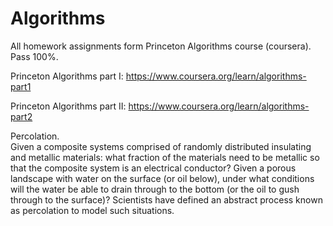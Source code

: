 # Algorithms

All homework assignments form Princeton Algorithms course (coursera).
Pass 100%.

Princeton Algorithms part I: https://www.coursera.org/learn/algorithms-part1

Princeton Algorithms part II: https://www.coursera.org/learn/algorithms-part2


Percolation.<br />
Given a composite systems comprised of randomly distributed insulating and metallic materials: what fraction of the materials need to be metallic so that the composite system is an electrical conductor? Given a porous landscape with water on the surface (or oil below), under what conditions will the water be able to drain through to the bottom (or the oil to gush through to the surface)? Scientists have defined an abstract process known as percolation to model such situations.
